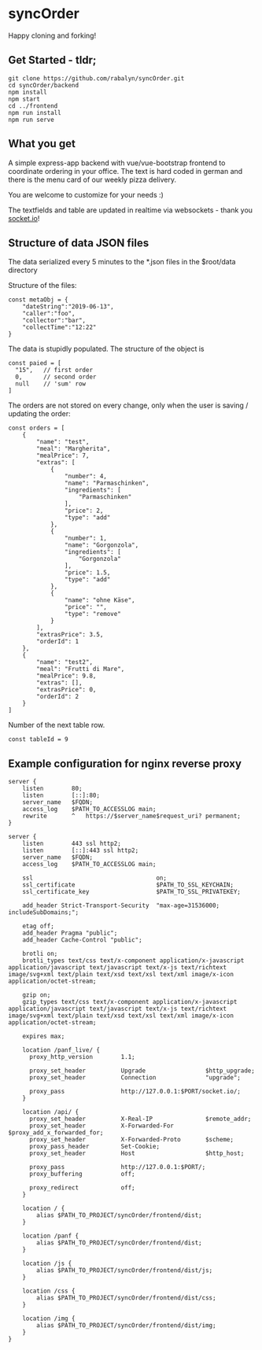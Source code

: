# syncOrder

Happy cloning and forking!

## Get Started - tldr;

```
git clone https://github.com/rabalyn/syncOrder.git
cd syncOrder/backend
npm install
npm start
cd ../frontend
npm run install
npm run serve
```

## What you get

A simple express-app backend with vue/vue-bootstrap frontend to coordinate ordering in your office. The text is hard coded in german and there is the menu card of our weekly pizza delivery.

You are welcome to customize for your needs :)

The textfields and table are updated in realtime via websockets - thank you [socket.io](https://socket.io/)!

## Structure of data JSON files

The data serialized every 5 minutes to the \*.json files in the \$root/data directory

Structure of the files:

```
const metaObj = {
    "dateString":"2019-06-13",
    "caller":"foo",
    "collector":"bar",
    "collectTime":"12:22"
}
```

The data is stupidly populated.
The structure of the object is

```
const paied = [
  "15",   // first order
  0,      // second order
  null    // 'sum' row
]
```

The orders are not stored on every change, only when the user is saving / updating the order:

```
const orders = [
    {
        "name": "test",
        "meal": "Margherita",
        "mealPrice": 7,
        "extras": [
            {
                "number": 4,
                "name": "Parmaschinken",
                "ingredients": [
                    "Parmaschinken"
                ],
                "price": 2,
                "type": "add"
            },
            {
                "number": 1,
                "name": "Gorgonzola",
                "ingredients": [
                    "Gorgonzola"
                ],
                "price": 1.5,
                "type": "add"
            },
            {
                "name": "ohne Käse",
                "price": "",
                "type": "remove"
            }
        ],
        "extrasPrice": 3.5,
        "orderId": 1
    },
    {
        "name": "test2",
        "meal": "Frutti di Mare",
        "mealPrice": 9.8,
        "extras": [],
        "extrasPrice": 0,
        "orderId": 2
    }
]
```

Number of the next table row.

```
const tableId = 9
```

## Example configuration for nginx reverse proxy

```
server {
    listen        80;
    listen        [::]:80;
    server_name   $FQDN;
    access_log    $PATH_TO_ACCESSLOG main;
    rewrite       ^   https://$server_name$request_uri? permanent;
}

server {
    listen        443 ssl http2;
    listen        [::]:443 ssl http2;
    server_name   $FQDN;
    access_log    $PATH_TO_ACCESSLOG main;

    ssl                                   on;
    ssl_certificate                       $PATH_TO_SSL_KEYCHAIN;
    ssl_certificate_key                   $PATH_TO_SSL_PRIVATEKEY;

    add_header Strict-Transport-Security  "max-age=31536000; includeSubDomains;";

    etag off;
    add_header Pragma "public";
    add_header Cache-Control "public";

    brotli on;
    brotli_types text/css text/x-component application/x-javascript application/javascript text/javascript text/x-js text/richtext image/svg+xml text/plain text/xsd text/xsl text/xml image/x-icon application/octet-stream;

    gzip on;
    gzip_types text/css text/x-component application/x-javascript application/javascript text/javascript text/x-js text/richtext image/svg+xml text/plain text/xsd text/xsl text/xml image/x-icon application/octet-stream;

    expires max;

    location /panf_live/ {
      proxy_http_version        1.1;

      proxy_set_header          Upgrade                 $http_upgrade;
      proxy_set_header          Connection              "upgrade";

      proxy_pass                http://127.0.0.1:$PORT/socket.io/;
    }

    location /api/ {
      proxy_set_header          X-Real-IP               $remote_addr;
      proxy_set_header          X-Forwarded-For         $proxy_add_x_forwarded_for;
      proxy_set_header          X-Forwarded-Proto       $scheme;
      proxy_pass_header         Set-Cookie;
      proxy_set_header          Host                    $http_host;

      proxy_pass                http://127.0.0.1:$PORT/;
      proxy_buffering           off;

      proxy_redirect            off;
    }

    location / {
        alias $PATH_TO_PROJECT/syncOrder/frontend/dist;
    }

    location /panf {
        alias $PATH_TO_PROJECT/syncOrder/frontend/dist;
    }

    location /js {
        alias $PATH_TO_PROJECT/syncOrder/frontend/dist/js;
    }

    location /css {
        alias $PATH_TO_PROJECT/syncOrder/frontend/dist/css;
    }

    location /img {
        alias $PATH_TO_PROJECT/syncOrder/frontend/dist/img;
    }
}

```
